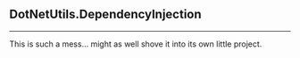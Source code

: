 ﻿## DotNetUtils.DependencyInjection
---

This is such a mess... might as well shove it into its own little project.